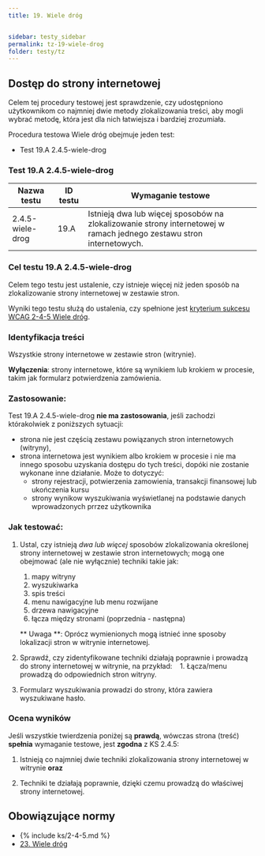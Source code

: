 ```yaml
---
title: 19. Wiele dróg


sidebar: testy_sidebar
permalink: tz-19-wiele-drog
folder: testy/tz
---
```



## Dostęp do strony internetowej

Celem tej procedury testowej jest sprawdzenie, czy udostępniono użytkownikom co najmniej dwie metody zlokalizowania treści, aby mogli wybrać metodę, która jest dla nich łatwiejsza i bardziej zrozumiała.

Procedura testowa Wiele dróg obejmuje jeden test:
- Test 19.A  2.4.5-wiele-drog

### Test 19.A  2.4.5-wiele-drog

| Nazwa testu | ID testu | Wymaganie testowe |
|------------------------|---------|------------------------------------------|
| 2.4.5-wiele-drog | 19.A    | Istnieją dwa lub więcej sposobów na zlokalizowanie strony internetowej w ramach jednego zestawu stron internetowych. |

### Cel testu 19.A  2.4.5-wiele-drog

Celem tego testu jest ustalenie, czy istnieje więcej niż jeden sposób na zlokalizowanie strony internetowej w zestawie stron. 

Wyniki tego testu służą do ustalenia, czy spełnione jest [kryterium sukcesu WCAG 2-4-5 Wiele dróg](https://wcag.lepszyweb.pl/#multiple-ways).

### Identyfikacja treści

Wszystkie strony internetowe w zestawie stron (witrynie).

**Wyłączenia**: strony internetowe, które są wynikiem lub krokiem w procesie, takim jak formularz potwierdzenia zamówienia.

### Zastosowanie:

Test 19.A 2.4.5-wiele-drog **nie ma zastosowania**, jeśli zachodzi którakolwiek z poniższych sytuacji:

- strona nie jest częścią zestawu powiązanych stron internetowych (witryny),
- strona internetowa jest wynikiem albo krokiem w procesie i nie ma innego sposobu uzyskania dostępu do tych treści, dopóki nie zostanie wykonane inne działanie. Może to dotyczyć:
   - strony rejestracji, potwierzenia zamowienia, transakcji finansowej lub ukończenia kursu
   - strony wynikow wyszukiwania wyświetlanej na podstawie danych wprowadzonych prrzez użytkownika   
### Jak testować:

1.  Ustal, czy istnieją *dwa lub więcej* sposobów zlokalizowania określonej strony internetowej w zestawie stron internetowych; mogą one obejmować (ale nie wyłącznie) techniki takie jak:
    1.  mapy witryny
    2.  wyszukiwarka
    3.  spis treści
    4.  menu nawigacyjne lub menu rozwijane
    5.  drzewa nawigacyjne
    6.  łącza między stronami (poprzednia - następna)
	
	** Uwaga **: Oprócz wymienionych mogą istnieć inne sposoby lokalizacji stron w witrynie internetowej.

2.  Sprawdź, czy zidentyfikowane techniki działają poprawnie i prowadzą do strony internetowej w&nbsp;witrynie, na przykład:
   1. Łącza/menu prowadzą do odpowiednich stron witryny.
   2. Formularz wyszukiwania prowadzi do strony, która zawiera wyszukiwane hasło.


### Ocena wyników
Jeśli wszystkie twierdzenia poniżej są **prawdą**, wówczas strona (treść) **spełnia** wymaganie testowe, jest **zgodna** z&nbsp;KS 2.4.5:

1.  Istnieją co najmniej dwie techniki zlokalizowania strony internetowej w witrynie **oraz**

2.  Techniki te działają poprawnie, dzięki czemu prowadzą do właściwej strony internetowej.

## Obowiązujące normy

- {% include ks/2-4-5.md %}
- [23. Wiele dróg](ICT-23-wiele-drog)                                                                                         